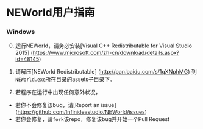 # NEWorld用户指南

### Windows

0. 运行NEWorld，请务必安装[Visual C++ Redistributable for Visual Studio 2015] (https://www.microsoft.com/zh-cn/download/details.aspx?id=48145)

0. 请解压[NEWorld Redistributable] (http://pan.baidu.com/s/1qXNphMG) 到`NEWorld.exe`所在目录的assets子目录下。

0. 若程序在运行中出现任何意外状况，

* 若你不会修复该bug，请[Report an issue] (https://github.com/Infinideastudio/NEWorld/issues)
* 若你会修复，请`fork`该repo，修复该bug并开始一个Pull Request

